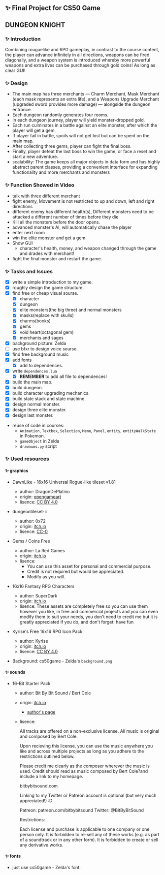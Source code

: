 ## ✨ Final Project for CS50 Game

## **DUNGEON KNIGHT**

### ✨ Introduction
Combining rouguelike and RPG gameplay, in contrast to the course content, the player can advance infinitely in all directions, weapons can be fired diagonally, and a weapon system is introduced whereby more powerful weapons and extra lives can be purchased through gold coins! As long as clear GUI!

### ✨ Design
- The main map has three merchants — Charm Merchant, Mask Merchant (each mask represents an extra life), and a Weapons Upgrade Merchant (upgraded sword provides more damage) — alongside the dungeon entrance. 
- Each dungeon randomly generates four rooms. 
- In each dungeon journey, player will yield monster-dropped gold. 
- Each run culminates in a battle against an elite monster, after which the player will get a gem. 
- If player fail in battle, spoils will not get lost but can be spent on the main map. 
- After collecting three gems, player can fight the final boss.
- Finally, player defeat the last boss to win the game, or face a reset and start a new adventure.
- scalability: The game keeps all major objects in data form and has highly abstract parent classes, providing a convenient interface for expanding functionality and more merchants and monsters

### ✨ Function Showed in Video
- talk with three different merchant
- fight enemy, Movement is not restricted to up and down, left and right directions
- different enemy has different health(s), Different monsters need to be attacked a different number of times before they die
- Kill all the monsters before the door opens.
- advanced monster's AI, will automatically chase the player
- enter next room
- win the elite monster and get a gem
- Show GUI
    - character's health, money, and weapon changed through the game and drades with merchant!
- fight the final monster and restart the game.

### ✨ Tasks and Issues
- [x] write a simple introduction to my game.
- [x] roughly design the game structure.
- [x] find free or cheap visual sourse.
    - [x] character
    - [x] dungeon
    - [x] elite monsters(the big three) and normal monsters
    - [x] masks(replace with skulls)
    - [x] charms(books)
    - [x] gems
    - [x] void heart(octagonal gem)
    - [x] merchants and sages
- [x] background picture: Zelda
- [ ] use bfxr to design voice sourse.
- [x] find free background music
- [x] add fonts
    - [x] add to dependences.
- [x] write `dependences.lua`
    - [x] **REMEMBER** to add all file to dependences!
- [x] build the main map.
- [x] build dungeon.
- [x] build character upgrading mechanics.
- [x] build state stack and state machine.
- [x] design normal monster.
- [x] design three elite monster.
- [x] design last monster.
- reuse of code in courses:
    - `Animation`, `Textbox`, `Selection`, `Menu`, `Panel`, `entity`, `entityWalkState` in Pokemon.
    - `gameObject` in Zelda
    - `drawnums.py` script

### ✨ Used resources
#### ✨ graphics
- DawnLike - 16x16 Universal Rogue-like tileset v1.81
    - author: DragonDePlatino
    - origin: [opengameart](https://opengameart.org/content/dawnlike-16x16-universal-rogue-like-tileset-v181)
    - lisence: [CC BY 4.0](https://creativecommons.org/licenses/by/4.0/)


- dungeontileset-ii
    - author: 0x72
    - origin: [itch.io](https://0x72.itch.io/dungeontileset-ii)
    - lisence: [CC-0](https://www.tldrlegal.com/license/creative-commons-cc0-1-0-universal)

- Gems / Coins Free
    - author: La Red Games
    - origin: [itch.io](https://laredgames.itch.io/gems-coins-free)
    - lisence: 
        - You can use this asset for personal and commercial purpose.
        - Credit is not required but would be appreciated. 
        - Modify as you will.

- 16x16 Fantasy RPG Characters
    - author: SuperDark
    - origin: [itch.io](https://superdark.itch.io/16x16-free-npc-pack)
    - lisence: These assets are completely free so you can use them however you like, in free and commercial projects and you can even modify them to suit your needs, you don't need to credit me but it is greatly appreciated if you do, and don't forget: have fun

- Kyrise's Free 16x16 RPG Icon Pack
    - author: Kyrise
    - origin: [itch.io](https://kyrise.itch.io/kyrises-free-16x16-rpg-icon-pack)
    - lisence: [CC BY 4.0](https://creativecommons.org/licenses/by/4.0/)

- Background: cs50game - Zelda's `background.png`

#### ✨ sounds
- 16-Bit Starter Pack
    - author: Bit By Bit Sound / Bert Cole
    - origin: [itch.io](https://bit-by-bit-sound.itch.io/16-bit-starter-pack)
        - [author's page](bitbybitsound.com)
    - lisence:

        All tracks are offered on a non-exclusive license. All music is original and composed by Bert Cole.

        Upon recieving this license, you can use the music anywhere you like and across multiple projects as long as you adhere to the restrictions outlined below.

        Please credit me clearly as the composer wherever the music is used. Credit should read as music composed by Bert Cole?and include a link to my homepage. 

        bitbybitsound.com

        Linking to my Twitter or Patreon account is optional (but very much appreciated!) :D  

        Patreon: patreon.com/bitbybitsound
        Twitter: @BitByBitSound

        Restrictions:

        Each license and purchase is applicable to one company or one person only. It is forbidden to re-sell any of these works (e.g. as part of a soundtrack or in any other form). 
        It is forbidden to create or sell any derivative works.

#### ✨ fonts
- just use cs50game - Zelda's font.

